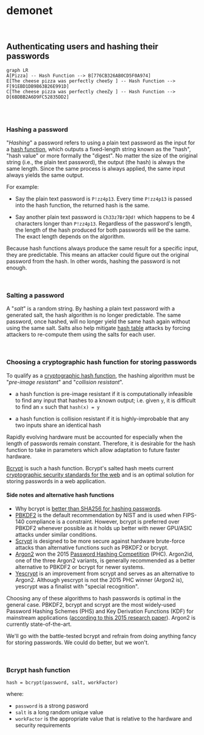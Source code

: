 # demonet

<br>

## Authenticating users and hashing their passwords

```mermaid
graph LR
A[Pizza] -- Hash Function --> B[776CB326AB0CD5F0A974]
E[The cheese pizza was perfectly cheeSy ] -- Hash Function --> F[91EBD1DB9B63B26E991D]
C[The cheese pizza was perfectly cheeZy ] -- Hash Function --> D[6BDBB2A6D9FC52835DD2]


```

<!---
// mermaid styles incase they are ever needed
style A fill:#1f2020,stroke:#81B1DB,stroke-width:1px,color:#FFFFFF
style B fill:#1f2020,stroke:#81B1DB,stroke-width:1px,color:#FFFFFF
style C fill:#1f2020,stroke:#81B1DB,stroke-width:1px,color:#FFFFFF
style D fill:#1f2020,stroke:#81B1DB,stroke-width:1px,color:#FFFFFF
style E fill:#1f2020,stroke:#81B1DB,stroke-width:1px,color:#FFFFFF
style F fill:#1f2020,stroke:#81B1DB,stroke-width:1px,color:#FFFFFF
-->


<br>

### Hashing a password

"*Hashing*" a password refers to using a plain text password as the input for a [hash function](https://en.wikipedia.org/wiki/Hash_function), which outputs a fixed-length string known as the "hash", "hash value" or more formally the "digest". No matter the size of the original string (i.e., the plain text password), the output (the hash) is always the same length. Since the same process is always applied, the same input always yields the same output.

For example:

- Say the plain text password is `P!zz4p13`. Every time `P!zz4p13` is passed into the hash function, the returned hash is the same.

- Say another plain text password is `Ch33z7Br3@d!` which happens to be 4 characters longer than `P!zz4p13`. Regardless of the password's length, the length of the hash produced for both passwords will be the same. The exact length depends on the algorithm.

Because hash functions always produce the same result for a specific input, they are predictable. This means an attacker could figure out the original password from the hash. In other words, hashing the password is not enough.

<br>

### Salting a password

A "*salt*" is a random string. By hashing a plain text password with a generated salt, the hash algorithm is no longer predictable. The same password, once hashed, will no longer yield the same hash again without using the same salt. Salts also help mitigate [hash table](https://en.wikipedia.org/wiki/Hash_table) attacks by forcing attackers to re-compute them using the salts for each user.

<br>

### Choosing a cryptographic hash function for storing passwords

To qualify as a [cryptographic hash function](https://en.wikipedia.org/wiki/Cryptographic_hash_function), the hashing algorithm must be "*pre-image resistant*" and "*collision resistant*".
	
- a hash function is pre-image resistant if it is computationally infeasible to find any input that hashes to a known output; i.e. given `y`, it is difficult to find an `x` such that `hash(x) = y`
	
- a hash function is collision resistant if it is highly-improbable that any two inputs share an identical hash

Rapidly evolving hardware must be accounted for especially when the length of passwords remain constant. Therefore, it is desirable for the hash function to take in parameters which allow adaptation to future faster hardware.

[Bcrypt](https://en.wikipedia.org/wiki/Bcrypt) is such a hash function. Bcrypt's salted hash meets current [cryptographic security standards for the web](https://cheatsheetseries.owasp.org/cheatsheets/Password_Storage_Cheat_Sheet.html#bcrypt) and is an optimal solution for storing passwords in a web application. 

#### Side notes and alternative hash functions
- Why bcrypt is [better than SHA256 for hashing passwords](https://codahale.com/how-to-safely-store-a-password/).
- [PBKDF2](https://en.wikipedia.org/wiki/PBKDF2) is the default recommendation by NIST and is used when FIPS-140 compliance is a constraint. However, bcrypt is preferred over PBKDF2 whenever possible as it holds up better with newer GPU/ASIC attacks under similar conditions.
- [Scrypt](https://www.tarsnap.com/scrypt.html) is designed to be more secure against hardware brute-force attacks than alternative functions such as PBKDF2 or bcrypt.
- [Argon2](https://en.wikipedia.org/wiki/Argon2) won the 2015 [Password Hashing Competition](https://www.password-hashing.net/) (PHC). Argon2id, one of the three Argon2 variants, is generally recommended as a better alternative to PBKDF2 or bcrypt for newer systems. 
- [Yescrypt](https://www.openwall.com/yescrypt/) is an improvement from scrypt and serves as an alternative to Argon2. Although yescrypt is not the 2015 PHC winner (Argon2 is), yescrypt was a finalist with "special recognition".

Choosing any of these algorithms to hash passwords is optimal in the general case. PBKDF2, bcrypt and scrypt are the most widely-used Password Hashing Schemes (PHS) and Key Derivation Functions (KDF) for mainstream applications ([according to this 2015 research paper](https://eprint.iacr.org/2015/265.pdf)). Argon2 is currently state-of-the-art.

We'll go with the battle-tested bcrypt and refrain from doing anything fancy for storing passwords. We could do better, but we won't.

<br>

### Bcrypt hash function

    hash = bcrypt(password, salt, workFactor)

where:
- `password` is a strong pasword
- `salt` is a long random unique value
- `workFactor` is the appropriate value that is relative to the hardware and security requirements
